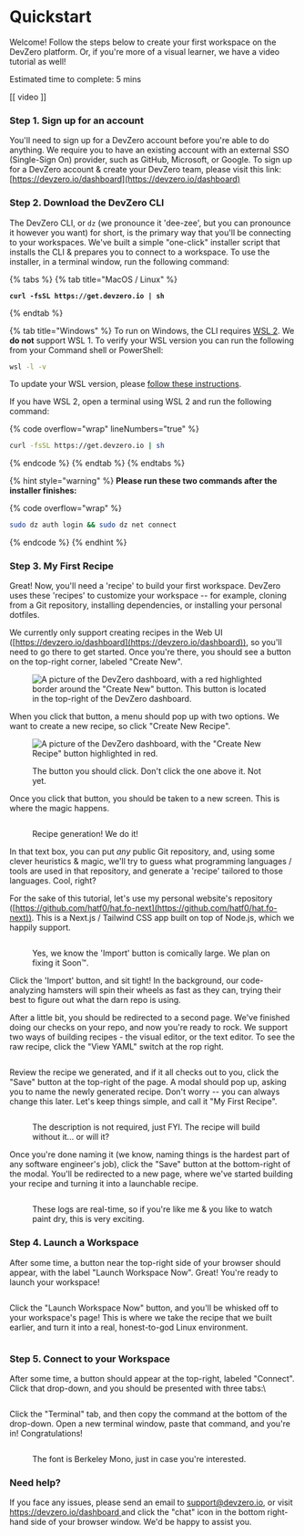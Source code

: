 # Quickstart

Welcome! Follow the steps below to create your first workspace on the DevZero platform. Or, if you're more of a visual learner, we have a video tutorial as well!

Estimated time to complete: 5 mins

\[\[ video ]]

### Step 1. Sign up for an account

You'll need to sign up for a DevZero account before you're able to do anything. We require you to have an existing account with an external SSO (Single-Sign On) provider, such as GitHub, Microsoft, or Google. To sign up for a DevZero account & create your DevZero team, please visit this link: [https://devzero.io/dashboard](https://devzero.io/dashboard)

### Step 2. Download the DevZero CLI

The DevZero CLI, or `dz` (we pronounce it 'dee-zee', but you can pronounce it however you want) for short, is the primary way that you'll be connecting to your workspaces. We've built a simple "one-click" installer script that installs the CLI & prepares you to connect to a workspace. To use the installer, in a terminal window, run the following command:

{% tabs %}
{% tab title="MacOS / Linux" %}
<pre class="language-bash" data-overflow="wrap" data-line-numbers><code class="lang-bash"><strong>curl -fsSL https://get.devzero.io | sh
</strong></code></pre>
{% endtab %}

{% tab title="Windows" %}
To run on Windows, the CLI requires [WSL 2](https://learn.microsoft.com/en-us/windows/wsl/install). We **do not** support WSL 1. To verify your WSL version you can run the following from your Command shell or PowerShell:

```sh
wsl -l -v
```

To update your WSL version, please [follow these instructions](https://learn.microsoft.com/en-us/windows/wsl/install#upgrade-version-from-wsl-1-to-wsl-2).

If you have WSL 2, open a terminal using WSL 2 and run the following command:

{% code overflow="wrap" lineNumbers="true" %}
```bash
curl -fsSL https://get.devzero.io | sh
```
{% endcode %}
{% endtab %}
{% endtabs %}

{% hint style="warning" %}
**Please run these two commands after the installer finishes:**

{% code overflow="wrap" %}
```bash
sudo dz auth login && sudo dz net connect
```
{% endcode %}
{% endhint %}

### Step 3. My First Recipe

Great! Now, you'll need a 'recipe' to build your first workspace. DevZero uses these 'recipes' to customize your workspace -- for example, cloning from a Git repository, installing dependencies, or installing your personal dotfiles.

We currently only support creating recipes in the Web UI ([https://devzero.io/dashboard](https://devzero.io/dashboard)), so you'll need to go there to get started. Once you're there, you should see a button on the top-right corner, labeled "Create New".

<figure><img src="../.gitbook/assets/CleanShot 2024-05-21 at 16.09.31@2x.png" alt="A picture of the DevZero dashboard, with a red highlighted border around the &#x22;Create New&#x22; button. This button is located in the top-right of the DevZero dashboard."><figcaption></figcaption></figure>

When you click that button, a menu should pop up with two options. We want to create a new recipe, so click "Create New Recipe".

<figure><img src="../.gitbook/assets/CleanShot 2024-05-21 at 16.16.53@2x.png" alt="A picture of the DevZero dashboard, with the &#x22;Create New Recipe&#x22; button highlighted in red."><figcaption><p>The button you should click. Don't click the one above it. Not yet.</p></figcaption></figure>

Once you click that button, you should be taken to a new screen. This is where the magic happens.&#x20;

<figure><img src="../.gitbook/assets/CleanShot 2024-05-21 at 16.20.12@2x.png" alt=""><figcaption><p>Recipe generation! We do it!</p></figcaption></figure>

In that text box, you can put _any_ public Git repository, and, using some clever heuristics & magic, we'll try to guess what programming languages / tools are used in that repository, and generate a 'recipe' tailored to those languages. Cool, right?&#x20;

For the sake of this tutorial, let's use my personal website's repository ([https://github.com/hatf0/hat.fo-next](https://github.com/hatf0/hat.fo-next)). This is a Next.js / Tailwind CSS app built on top of Node.js, which we happily support.

<figure><img src="../.gitbook/assets/CleanShot 2024-05-21 at 16.27.59@2x.png" alt=""><figcaption><p>Yes, we know the 'Import' button is comically large. We plan on fixing it Soon<span data-gb-custom-inline data-tag="emoji" data-code="2122">™️</span>.</p></figcaption></figure>

Click the 'Import' button, and sit tight! In the background, our code-analyzing hamsters will spin their wheels as fast as they can, trying their best to figure out what the darn repo is using.&#x20;

After a little bit, you should be redirected to a second page. We've finished doing our checks on your repo, and now you're ready to rock. We support two ways of building recipes - the visual editor, or the text editor. To see the raw recipe, click the "View YAML" switch at the rop right.

<figure><img src="../.gitbook/assets/CleanShot 2024-05-21 at 16.31.46@2x (1).png" alt=""><figcaption></figcaption></figure>

Review the recipe we generated, and if it all checks out to you, click the "Save" button at the top-right of the page. A modal should pop up, asking you to name the newly generated recipe. Don't worry -- you can always change this later. Let's keep things simple, and call it "My First Recipe".

<figure><img src="../.gitbook/assets/CleanShot 2024-05-21 at 16.37.50@2x.png" alt=""><figcaption><p>The description is not required, just FYI. The recipe will build without it... or will it?</p></figcaption></figure>

Once you're done naming it (we know, naming things is the hardest part of any software engineer's job), click the "Save" button at the bottom-right of the modal. You'll be redirected to a new page, where we've started building your recipe and turning it into a launchable recipe.

<figure><img src="../.gitbook/assets/CleanShot 2024-05-21 at 16.40.20@2x.png" alt=""><figcaption><p>These logs are real-time, so if you're like me &#x26; you like to watch paint dry, this is very exciting.</p></figcaption></figure>

### Step 4. Launch a Workspace

After some time, a button near the top-right side of your browser should appear, with the label "Launch Workspace Now". Great! You're ready to launch your workspace!

<figure><img src="../.gitbook/assets/CleanShot 2024-05-21 at 16.42.38@2x.png" alt=""><figcaption></figcaption></figure>

Click the "Launch Workspace Now" button, and you'll be whisked off to your workspace's page! This is where we take the recipe that we built earlier, and turn it into a real, honest-to-god Linux environment.

<figure><img src="../.gitbook/assets/CleanShot 2024-05-21 at 16.44.11@2x.png" alt=""><figcaption></figcaption></figure>

### Step 5. Connect to your Workspace

After some time, a button should appear at the top-right, labeled "Connect". Click that drop-down, and you should be presented with three tabs:\


<figure><img src="../.gitbook/assets/CleanShot 2024-05-21 at 16.48.14@2x.png" alt=""><figcaption></figcaption></figure>

Click the "Terminal" tab, and then copy the command at the bottom of the drop-down. Open a new terminal window, paste that command, and you're in! Congratulations!

<figure><img src="../.gitbook/assets/CleanShot 2024-05-21 at 16.50.11@2x.png" alt=""><figcaption><p>The font is Berkeley Mono, just in case you're interested.</p></figcaption></figure>

### Need help?

If you face any issues, please send an email to [support@devzero.io](mailto:support@devzero.io), or visit [https://devzero.io/dashboard ](https://devzero.io/dashboard)and click the "chat" icon in the bottom right-hand side of your browser window. We'd be happy to assist you.
